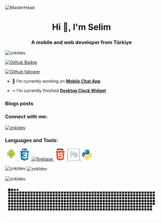 ![MasterHead](https://lh3.googleusercontent.com/fife/AK0iWDzcg1L0P9lfNr_3yhMZ_TSe-qtFd5qEpdyI9FMWXn-QUAiTMRVTfEZ1se5gBnmb8Xi9rns292DeFRODE-oX_SKvSZA98LDGLjjVhy4p2tGPqMY8kdMyhkjpQEggLoYC_6DHg7XhM1R0JeqirmN24LYUWm-9rhlawNybRhG5kHEmOW_4PZttxctkGRDT-aQIv1jqxGlF_v880cmYzEOihTPyXUEE_8Bg0GyHMpsLgGRdha5zGvxvnDAMz-u_oeMfy4EYb4RmJN2DYp2FyacxeIYoaC9tY_ZWQ__XoF4HZ4lGieszpbrw7KVoNmRDnw0eDHV_UACN1dSe-R0ewxxF5Scl0VpnJ0KI2tYQy5GtJ8-BzFOyeLNVKOw_awlIjGH76gDsKbRQipk1bsQpJ3g3leVGq2uZmlw__O73uYyhoPKEJyVm9fOlgGwdlajyLcA9hiiT38US9Q3NXTA5kXoQ57npmOAV5iTgjtDefuw5NukUZUSwJDNP-rHlxkvtQKB0IwpHrvLFN99sSm_dOfKXlCMIbm2F4PmHgCyzC8XeAI8WaB_QO7HoKos2GUfmEe9YkWyFzaUdfkd1a4zsVYJZvZ6CQk63CYwozDhotCGqGErIQgVnoFSBioJd4ega61TDAes293OLDrOrnpv-w5_-wf4Qw-khck1Wr9GflJlhaRnjT9v09Vwyb03suB2kEDwXZ2avJxPthUOfOpQbuURazzh_9iqq8w_2Ky4cUJ528fS1QVqFcafw5WLZxmO4DIUd-PCnaRt5QuVsJkq4BjM5c_XbcS_vQGz51uz5dwCeg_X0FIs9SSEj-2fd0RWQZJuv0t1BUl3T_Fza-rrb-fBCPjL-8P7ZiTRlDwMOG_cVAdtM9SVIgo_x8Olx7pdwK9pUnB3Gn_qZUoH9uzlvFlSUATsFBi5Bo62XZWZ-rK3tHxE_X4oWYR7E8KpKfWqFHywgt7xj90Exsl_TY8x49mXU4ak8ULvlpsaPtmj5xgxPRt9ZV_KWbS6cjdOf=w1919-h930)
<h1 align="center">Hi 👋, I'm Selim</h1>
<h3 align="center">A mobile and web developer from Türkiye</h3>

<p align="left"> <img src="https://komarev.com/ghpvc/?username=znkldev&label=Profile%20views&color=1c1c1c&style=flat" alt="znkldev" /> </p>

[![Github Badge](https://img.shields.io/badge/-Github-000?style=quare&labelColor=000&logo=Github&logoColor=white&link=link)](https://github.com/znkldev)

[![Github fallower](https://img.shields.io/github/followers/znkldev?style=social)](https://github.com/znkldev) 

- 🔭 I’m currently working on [**Mobile Chat App**](https://knxx8wj14y6wwzmopl7nqq.on.drv.tw/www.chatting.com/)

- 🔥 I’m currently finished [**Desktop Clock Widget**](https://github.com/znkldev/Desktop-Clock-Widget)

### Blogs posts
<!-- BLOG-POST-LIST:START -->
<!-- BLOG-POST-LIST:END -->

<h3 align="left">Connect with me:</h3>
<p align="left">
<a href="https://dev.to/znkldev" target="blank"><img align="center" src="https://raw.githubusercontent.com/rahuldkjain/github-profile-readme-generator/master/src/images/icons/Social/devto.svg" alt="znkldev" height="30" width="40" /></a>
</p>

<h3 align="left">Languages and Tools:</h3>
<p align="left"> <a href="https://developer.android.com" target="_blank" rel="noreferrer"> <img src="https://raw.githubusercontent.com/devicons/devicon/master/icons/android/android-original-wordmark.svg" alt="android" width="40" height="40"/> </a> <a href="https://www.w3schools.com/css/" target="_blank" rel="noreferrer"> <img src="https://raw.githubusercontent.com/devicons/devicon/master/icons/css3/css3-original-wordmark.svg" alt="css3" width="40" height="40"/> </a> <a href="https://firebase.google.com/" target="_blank" rel="noreferrer"> <img src="https://www.vectorlogo.zone/logos/firebase/firebase-icon.svg" alt="firebase" width="40" height="40"/> </a> <a href="https://www.w3.org/html/" target="_blank" rel="noreferrer"> <img src="https://raw.githubusercontent.com/devicons/devicon/master/icons/html5/html5-original-wordmark.svg" alt="html5" width="40" height="40"/> </a> <a href="https://www.photoshop.com/en" target="_blank" rel="noreferrer"> <img src="https://raw.githubusercontent.com/devicons/devicon/master/icons/photoshop/photoshop-line.svg" alt="photoshop" width="40" height="40"/> </a> <a href="https://www.python.org" target="_blank" rel="noreferrer"> <img src="https://raw.githubusercontent.com/devicons/devicon/master/icons/python/python-original.svg" alt="python" width="40" height="40"/> </a> </p>

<p><img align="left" src="https://github-readme-stats.vercel.app/api/top-langs?username=znkldev&show_icons=true&locale=en&layout=compact&show_icons=true&hide_border=true&count_private=true&include_all_commits=true&theme=dark&card_width=500" alt="znkldev" /></p>

<p>&nbsp;<img align="center" src="https://github-readme-stats.vercel.app/api?username=znkldev&show_icons=true&hide_border=true&count_private=true&include_all_commits=true&theme=dark&card_width=500" alt="znkldev" /></p>

<p><img align="center" src="https://github-readme-streak-stats.herokuapp.com/?user=znkldev&show_icons=true&hide_border=true&count_private=true&include_all_commits=true&theme=dark&card_width=500" alt="znkldev" /></p>

<picture>
  <source media="(prefers-color-scheme: dark)" srcset="https://raw.githubusercontent.com/znkldev/znkldev/output/github-contribution-grid-snake-dark.svg">
  <source media="(prefers-color-scheme: light)" srcset="https://raw.githubusercontent.com/znkldev/znkldev/output/github-contribution-grid-snake.svg">
  <img alt="github contribution grid snake animation" src="https://raw.githubusercontent.com/znkldev/znkldev/output/github-contribution-grid-snake.svg">
</picture>
